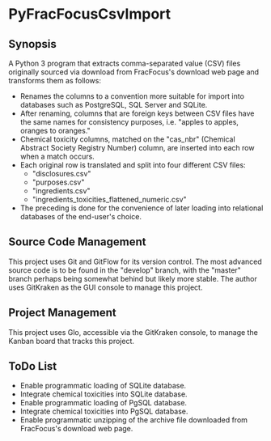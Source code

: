 # PyFracFocusCsvImport

## Synopsis
A Python 3 program that extracts comma-separated value (CSV) files originally sourced via download from FracFocus's download web page and transforms them as follows:
* Renames the columns to a convention more suitable for import into databases such as PostgreSQL, SQL Server and SQLite.
* After renaming, columns that are foreign keys between CSV files have the same names for consistency purposes, i.e. "apples to apples, oranges to oranges."
* Chemical toxicity columns, matched on the "cas_nbr" (Chemical Abstract Society Registry Number) column, are inserted into each row when a match occurs.
* Each original row is translated and split into four different CSV files:
  * "disclosures.csv"
  * "purposes.csv"
  * "ingredients.csv"
  * "ingredients_toxicities_flattened_numeric.csv"
* The preceding is done for the convenience of later loading into relational databases of the end-user's choice.

## Source Code Management
This project uses Git and GitFlow for its version control. The most advanced source code is to be found in the "develop" branch, with the "master" branch perhaps being somewhat behind but likely more stable. The author uses GitKraken as the GUI console to manage this project.

## Project Management
This project uses Glo, accessible via the GitKraken console, to manage the Kanban board that tracks this project.

## ToDo List
* Enable programmatic loading of SQLite database.
* Integrate chemical toxicities into SQLite database.
* Enable programmatic loading of PgSQL database.
* Integrate chemical toxicities into PgSQL database.
* Enable programmatic unzipping of the archive file downloaded from FracFocus's download web page.  